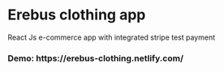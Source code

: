 <h1>Erebus clothing app</h1>
<p>React Js e-commerce app with integrated stripe test payment</p>

<h3>Demo: https://erebus-clothing.netlify.com/</h3>
